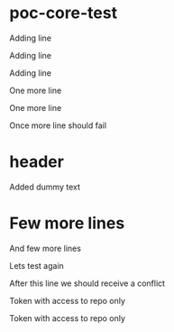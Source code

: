 # poc-core-test

Adding line

Adding line


Adding line

One more line

One more line

Once more line should fail


# header

Added dummy text

# Few more lines

And few more lines

Lets test again

After this line we should receive a conflict

Token with access to repo only

Token with access to repo only

